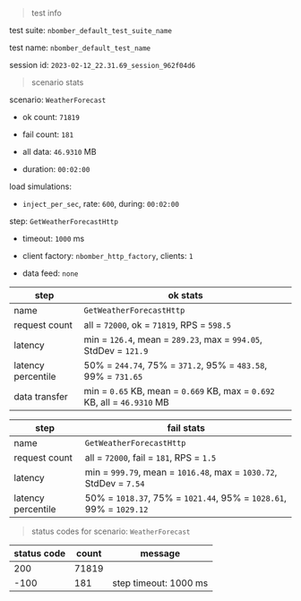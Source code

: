 > test info

test suite: `nbomber_default_test_suite_name`

test name: `nbomber_default_test_name`

session id: `2023-02-12_22.31.69_session_962f04d6`

> scenario stats

scenario: `WeatherForecast`

  - ok count: `71819`

  - fail count: `181`

  - all data: `46.9310` MB

  - duration: `00:02:00`

load simulations:

  - `inject_per_sec`, rate: `600`, during: `00:02:00`

step: `GetWeatherForecastHttp`

  - timeout: `1000` ms

  - client factory: `nbomber_http_factory`, clients: `1`

  - data feed: `none`

|step|ok stats|
|---|---|
|name|`GetWeatherForecastHttp`|
|request count|all = `72000`, ok = `71819`, RPS = `598.5`|
|latency|min = `126.4`, mean = `289.23`, max = `994.05`, StdDev = `121.9`|
|latency percentile|50% = `244.74`, 75% = `371.2`, 95% = `483.58`, 99% = `731.65`|
|data transfer|min = `0.65` KB, mean = `0.669` KB, max = `0.692` KB, all = `46.9310` MB|


|step|fail stats|
|---|---|
|name|`GetWeatherForecastHttp`|
|request count|all = `72000`, fail = `181`, RPS = `1.5`|
|latency|min = `999.79`, mean = `1016.48`, max = `1030.72`, StdDev = `7.54`|
|latency percentile|50% = `1018.37`, 75% = `1021.44`, 95% = `1028.61`, 99% = `1029.12`|


> status codes for scenario: `WeatherForecast`

|status code|count|message|
|---|---|---|
|200|71819||
|-100|181|step timeout: 1000 ms|


